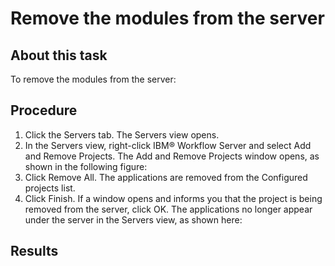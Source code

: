 <!-- image -->

# Remove the modules from the server

## About this task

To remove the modules from the server:

## Procedure

1. Click the Servers tab. The Servers
view opens.
2. In the Servers view, right-click IBM® Workflow
Server and
select Add and Remove Projects. The Add and
Remove Projects window opens, as shown in the following figure:
3. Click Remove All. The applications
are removed from the Configured projects list.
4. Click Finish. If a window opens
and informs you that the project is being removed from the server,
click OK. The applications no longer appear
under the server in the Servers view, as shown here:

## Results